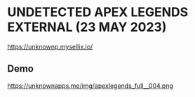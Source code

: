 
# UNDETECTED APEX LEGENDS EXTERNAL (23 MAY 2023)

https://unknownp.mysellix.io/



## Demo

https://unknownapps.me/img/apexlegends_full__004.png

